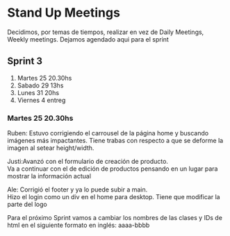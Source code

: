 <h1> Stand Up Meetings</h1>
<p>Decidimos, por temas de tiempos, realizar en vez de Daily Meetings, Weekly meetings. Dejamos agendado aqui para el sprint</p>

<h2>Sprint 3</h2>
<ol>
    <li>Martes 25   20.30hs</li>
    <li>Sabado 29  13hs</li>
    <li>Lunes 31   20hs</li>
    <li>Viernes 4 entreg</li>
</ol>

<h3>Martes 25 20.30hs</h3>
    <p><span>Ruben:</span> Estuvo corrigiendo el carrousel de la página home y buscando imágenes más impactantes. Tiene trabas con respecto a que se deforme la imagen al setear height/width. </p>
    <p><span>Justi:</span>Avanzó con el formulario de creación de producto. 
    <br>
    Va a continuar con el de edición de productos pensando en un lugar para mostrar la información actual</p>
    <p><span>Ale:</span> Corrigió el footer y ya lo puede subir a main. 
    <br>
    Hizo el login como un div en el home para desktop. Tiene que modificar la parte del logo
    </p>
    <p>Para el próximo Sprint vamos a cambiar los nombres de las clases y IDs de html en el siguiente formato en inglés: aaaa-bbbb</p>